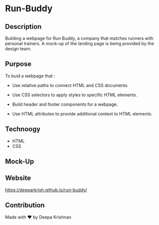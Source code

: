 # Run-Buddy

## Description
Building a webpage for Run Buddy, a company that matches runners with personal trainers.
A mock-up of the landing page is being provided by the design team.

## Purpose
To buid a  webpage that :
  * Use relative paths to connect HTML and CSS documents.

  * Use CSS selectors to apply styles to specific HTML elements.

  * Build header and footer components for a webpage.

  * Use HTML attributes to provide additional context to HTML elements.

## Technoogy 
* HTML
* CSS

## Mock-Up

## Website
https://deeparkrish.github.io/run-buddy/
## Contribution
Made with ❤️ by Deepa Krishnan
